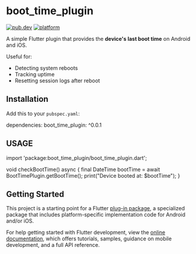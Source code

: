# boot_time_plugin

[![pub.dev](https://img.shields.io/pub/v/boot_time_plugin.svg)](https://pub.dev/packages/boot_time_plugin)
[![platform](https://img.shields.io/badge/platform-android%20%7C%20ios-blue.svg)](https://pub.dev/packages/boot_time_plugin)

A simple Flutter plugin that provides the **device's last boot time** on Android and iOS.

Useful for:
- Detecting system reboots
- Tracking uptime
- Resetting session logs after reboot


## Installation

Add this to your `pubspec.yaml`:

dependencies:
boot_time_plugin: ^0.0.1



## USAGE
import 'package:boot_time_plugin/boot_time_plugin.dart';

void checkBootTime() async {
final DateTime bootTime = await BootTimePlugin.getBootTime();
print("Device booted at: $bootTime");
}



## Getting Started

This project is a starting point for a Flutter
[plug-in package](https://flutter.dev/to/develop-plugins),
a specialized package that includes platform-specific implementation code for
Android and/or iOS.

For help getting started with Flutter development, view the
[online documentation](https://docs.flutter.dev), which offers tutorials,
samples, guidance on mobile development, and a full API reference.




